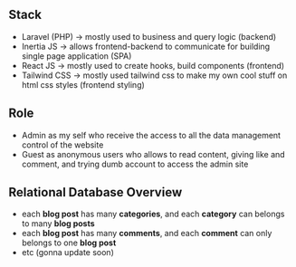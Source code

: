 ## Stack
- Laravel (PHP) -> mostly used to business and query logic (backend)
- Inertia JS -> allows frontend-backend to communicate for building single page application (SPA)
- React JS -> mostly used to create hooks, build components (frontend)
- Tailwind CSS -> mostly used tailwind css to make my own cool stuff on html css styles (frontend styling)

## Role
- Admin as my self who receive the access to all the data management control of the website
- Guest as anonymous users who allows to read content, giving like and comment, and trying dumb account to access the admin site

## Relational Database Overview
- each **blog post** has many **categories**, and each **category** can belongs to many **blog posts**
- each **blog post** has many **comments**, and each **comment** can only belongs to one **blog post**
- etc (gonna update soon)
